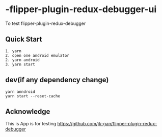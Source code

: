 # -flipper-plugin-redux-debugger-ui
 To test flipper-plugin-redux-debugger


## Quick Start   
```
1. yarn 
2. open one android emulator
2. yarn android
3. yarn start
```

## dev(if any dependency change)  
```
yarn anndroid
yarn start --reset-cache
```

## Acknowledge  
This is App is for testing https://github.com/jk-gan/flipper-plugin-redux-debugger